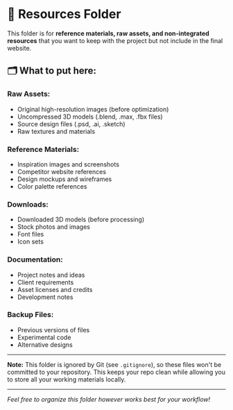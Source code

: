 # 📁 Resources Folder

This folder is for **reference materials, raw assets, and non-integrated resources** that you want to keep with the project but not include in the final website.

## 🗂️ What to put here:

### **Raw Assets:**
- Original high-resolution images (before optimization)
- Uncompressed 3D models (.blend, .max, .fbx files)
- Source design files (.psd, .ai, .sketch)
- Raw textures and materials

### **Reference Materials:**
- Inspiration images and screenshots
- Competitor website references
- Design mockups and wireframes
- Color palette references

### **Downloads:**
- Downloaded 3D models (before processing)
- Stock photos and images
- Font files
- Icon sets

### **Documentation:**
- Project notes and ideas
- Client requirements
- Asset licenses and credits
- Development notes

### **Backup Files:**
- Previous versions of files
- Experimental code
- Alternative designs

---

**Note:** This folder is ignored by Git (see `.gitignore`), so these files won't be committed to your repository. This keeps your repo clean while allowing you to store all your working materials locally.

---

*Feel free to organize this folder however works best for your workflow!* 
 